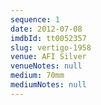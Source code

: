 ```yaml
---
sequence: 1
date: 2012-07-08
imdbId: tt0052357
slug: vertigo-1958
venue: AFI Silver
venueNotes: null
medium: 70mm
mediumNotes: null
---
```


